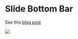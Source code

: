 # Slide Bottom Bar

See this [blog post]()


![](http://aisk-wordpress.stor.sinaapp.com/uploads/2011/12/device-2011-12-11-213551.png)
